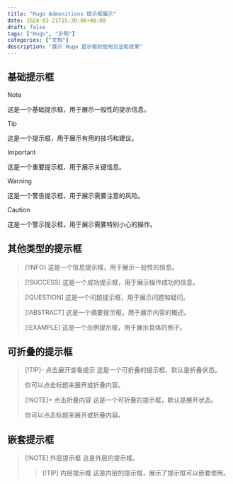 ```yaml
---
title: "Hugo Admonitions 提示框展示"
date: 2024-03-21T15:30:00+08:00
draft: false
tags: ["Hugo", "示例"]
categories: ["文档"]
description: "展示 Hugo 提示框的使用方法和效果"
---
```


## 基础提示框

> [!NOTE]
> 这是一个基础提示框，用于展示一般性的提示信息。

> [!TIP]
> 这是一个提示框，用于展示有用的技巧和建议。

> [!IMPORTANT]
> 这是一个重要提示框，用于展示关键信息。

> [!WARNING]
> 这是一个警告提示框，用于展示需要注意的风险。

> [!CAUTION]
> 这是一个警示提示框，用于展示需要特别小心的操作。

## 其他类型的提示框

> [!INFO]
> 这是一个信息提示框，用于展示一般性的信息。

> [!SUCCESS]
> 这是一个成功提示框，用于展示操作成功的信息。

> [!QUESTION]
> 这是一个问题提示框，用于展示问题和疑问。

> [!ABSTRACT]
> 这是一个摘要提示框，用于展示内容的概述。

> [!EXAMPLE]
> 这是一个示例提示框，用于展示具体的例子。

## 可折叠的提示框

> [!TIP]- 点击展开查看提示
> 这是一个可折叠的提示框，默认是折叠状态。
> 
> 你可以点击标题来展开或折叠内容。

> [!NOTE]+ 点击折叠内容
> 这是一个可折叠的提示框，默认是展开状态。
> 
> 你可以点击标题来展开或折叠内容。

## 嵌套提示框

> [!NOTE] 外层提示框
> 这是外层的提示框。
> > [!TIP] 内层提示框
> > 这是内层的提示框，展示了提示框可以嵌套使用。 